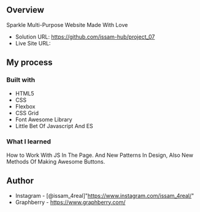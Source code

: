 ## Overview

Sparkle Multi-Purpose Website Made With Love

- Solution URL: https://github.com/issam-hub/project_07
- Live Site URL:

## My process

### Built with

- HTML5
- CSS
- Flexbox
- CSS Grid
- Font Awesome Library
- Little Bet Of Javascript And ES

### What I learned

How to Work With JS In The Page. And New Patterns In Design, Also New Methods Of Making Awesome Buttons.

## Author

- Instagram - [@issam_4real]"https://www.instagram.com/issam_4real/"
- Graphberry - https://www.graphberry.com/
